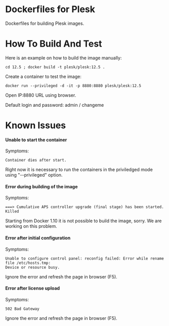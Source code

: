 # Dockerfiles for Plesk

Dockerfiles for building Plesk images.

# How To Build And Test

Here is an example on how to build the image manually:

    cd 12.5 ; docker build -t plesk/plesk:12.5 .

Create a container to test the image:

    docker run --privileged -d -it -p 8880:8880 plesk/plesk:12.5

Open IP:8880 URL using browser.

Default login and password: admin / changeme 

# Known Issues

#### Unable to start the container

Symptoms:

    Container dies after start.

Right now it is necessary to run the containers in the priviledged mode using "--privileged" option.

#### Error during building of the image

Symptoms:

    ===> Cumulative APS controller upgrade (final stage) has been started.
    Killed

Starting from Docker 1.10 it is not possible to build the image, sorry. We are working on this problem.

#### Error after initial configuration

Symptoms:

    Unable to configure control panel: reconfig failed: Error while rename file /etc/hosts.tmp:
    Device or resource busy.

Ignore the error and refresh the page in browser (F5).

#### Error after license upload

Symptoms:

    502 Bad Gateway

Ignore the error and refresh the page in browser (F5). 

